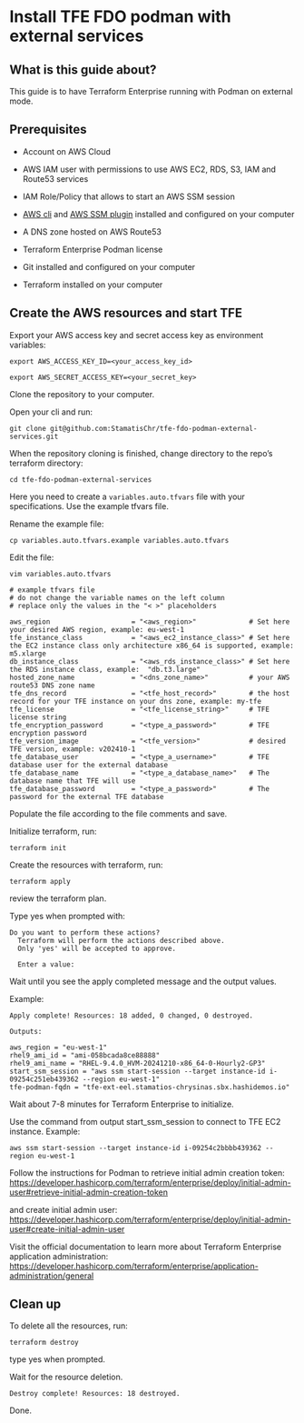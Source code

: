 # Install TFE FDO podman with external services

## What is this guide about?

This guide is to have Terraform Enterprise running with Podman on external mode.

## Prerequisites 

- Account on AWS Cloud

- AWS IAM user with permissions to use AWS EC2, RDS, S3, IAM and Route53 services

- IAM Role/Policy that allows to start an AWS SSM session 

- [AWS cli](https://docs.aws.amazon.com/cli/latest/userguide/getting-started-install.html) and [AWS SSM plugin](https://docs.aws.amazon.com/systems-manager/latest/userguide/session-manager-working-with-install-plugin.html) installed and configured on your computer 

- A DNS zone hosted on AWS Route53

- Terraform Enterprise Podman license

- Git installed and configured on your computer

- Terraform installed on your computer

## Create the AWS resources and start TFE

Export your AWS access key and secret access key as environment variables:
```
export AWS_ACCESS_KEY_ID=<your_access_key_id>
```

```
export AWS_SECRET_ACCESS_KEY=<your_secret_key>
```


Clone the repository to your computer.

Open your cli and run:
```
git clone git@github.com:StamatisChr/tfe-fdo-podman-external-services.git
```


When the repository cloning is finished, change directory to the repo’s terraform directory:
```
cd tfe-fdo-podman-external-services
```

Here you need to create a `variables.auto.tfvars` file with your specifications. Use the example tfvars file.

Rename the example file:
```
cp variables.auto.tfvars.example variables.auto.tfvars
```
Edit the file:
```
vim variables.auto.tfvars
```

```
# example tfvars file
# do not change the variable names on the left column
# replace only the values in the "< >" placeholders

aws_region                    = "<aws_region>"             # Set here your desired AWS region, example: eu-west-1
tfe_instance_class            = "<aws_ec2_instance_class>" # Set here the EC2 instance class only architecture x86_64 is supported, example: m5.xlarge
db_instance_class             = "<aws_rds_instance_class>" # Set here the RDS instance class, example:  "db.t3.large"
hosted_zone_name              = "<dns_zone_name>"          # your AWS route53 DNS zone name
tfe_dns_record                = "<tfe_host_record>"        # the host record for your TFE instance on your dns zone, example: my-tfe
tfe_license                   = "<tfe_license_string>"     # TFE license string
tfe_encryption_password       = "<type_a_password>"        # TFE encryption password
tfe_version_image             = "<tfe_version>"            # desired TFE version, example: v202410-1
tfe_database_user             = "<type_a_username>"        # TFE database user for the external database
tfe_database_name             = "<type_a_database_name>"   # The database name that TFE will use
tfe_database_password         = "<type_a_password>"        # The password for the external TFE database
```


Populate the file according to the file comments and save.

Initialize terraform, run:
```
terraform init
```

Create the resources with terraform, run:
```
terraform apply
```
review the terraform plan.

Type yes when prompted with:
```
Do you want to perform these actions?
  Terraform will perform the actions described above.
  Only 'yes' will be accepted to approve.

  Enter a value: 
```
Wait until you see the apply completed message and the output values. 

Example:
```
Apply complete! Resources: 18 added, 0 changed, 0 destroyed.

Outputs:

aws_region = "eu-west-1"
rhel9_ami_id = "ami-058bcada8ce88888"
rhel9_ami_name = "RHEL-9.4.0_HVM-20241210-x86_64-0-Hourly2-GP3"
start_ssm_session = "aws ssm start-session --target instance-id i-09254c251eb439362 --region eu-west-1"
tfe-podman-fqdn = "tfe-ext-eel.stamatios-chrysinas.sbx.hashidemos.io"
```

Wait about 7-8 minutes for Terraform Enterprise to initialize.

Use the command from output start_ssm_session to connect to TFE EC2 instance.
Example:
```
aws ssm start-session --target instance-id i-09254c2bbbb439362 --region eu-west-1
```

Follow the instructions for Podman to retrieve initial admin creation token:
https://developer.hashicorp.com/terraform/enterprise/deploy/initial-admin-user#retrieve-initial-admin-creation-token

and create initial admin user:
https://developer.hashicorp.com/terraform/enterprise/deploy/initial-admin-user#create-initial-admin-user

Visit the official documentation to learn more about Terraform Enterprise application administration:
https://developer.hashicorp.com/terraform/enterprise/application-administration/general

## Clean up

To delete all the resources, run:
```
terraform destroy
```
type yes when prompted.

Wait for the resource deletion.
```
Destroy complete! Resources: 18 destroyed.
```

Done.